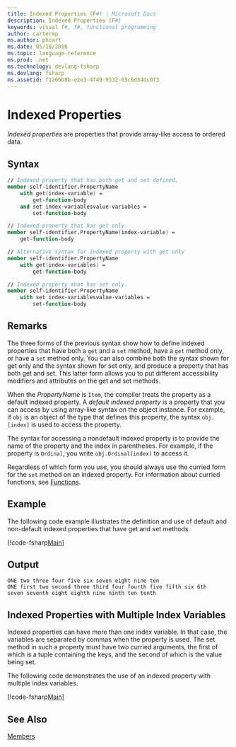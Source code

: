 ```yaml
---
title: Indexed Properties (F#) | Microsoft Docs
description: Indexed Properties (F#)
keywords: visual f#, f#, functional programming
author: cartermp
ms.author: phcart
ms.date: 05/16/2016
ms.topic: language-reference
ms.prod: .net
ms.technology: devlang-fsharp
ms.devlang: fsharp
ms.assetid: f1266b8b-e2e3-4f49-9332-65c6d34dc0f3 
---
```


# Indexed Properties

*Indexed properties* are properties that provide array-like access to ordered data.


## Syntax

```fsharp
// Indexed property that has both get and set defined.
member self-identifier.PropertyName
    with get(index-variable) =
        get-function-body
    and set index-variablesvalue-variables =
        set-function-body

// Indexed property that has get only.
member self-identifier.PropertyName(index-variable) =
    get-function-body

// Alternative syntax for indexed property with get only
member self-identifier.PropertyName
    with get(index-variables) =
        get-function-body

// Indexed property that has set only.
member self-identifier.PropertyName
    with set index-variablesvalue-variables = 
        set-function-body
```

## Remarks
The three forms of the previous syntax show how to define indexed properties that have both a `get` and a `set` method, have a `get` method only, or have a `set` method only. You can also combine both the syntax shown for get only and the syntax shown for set only, and produce a property that has both get and set. This latter form allows you to put different accessibility modifiers and attributes on the get and set methods.

When the *PropertyName* is `Item`, the compiler treats the property as a default indexed property. A *default indexed property* is a property that you can access by using array-like syntax on the object instance. For example, if `obj` is an object of the type that defines this property, the syntax `obj.[index]` is used to access the property.

The syntax for accessing a nondefault indexed property is to provide the name of the property and the index in parentheses. For example, if the property is `Ordinal`, you write `obj.Ordinal(index)` to access it.

Regardless of which form you use, you should always use the curried form for the `set` method on an indexed property. For information about curried functions, see [Functions](../functions/index.md).

## Example

The following code example illustrates the definition and use of default and non-default indexed properties that have get and set methods.

[!code-fsharp[Main](../../../../samples/snippets/fsharp/lang-ref-1/snippet3301.fs)]

## Output

```
ONE two three four five six seven eight nine ten
ONE first two second three third four fourth five fifth six 6th
seven seventh eight eighth nine ninth ten tenth
```

## Indexed Properties with Multiple Index Variables
Indexed properties can have more than one index variable. In that case, the variables are separated by commas when the property is used. The set method in such a property must have two curried arguments, the first of which is a tuple containing the keys, and the second of which is the value being set.

The following code demonstrates the use of an indexed property with multiple index variables.

[!code-fsharp[Main](../../../../samples/snippets/fsharp/lang-ref-1/snippet3302.fs)]
    
## See Also
[Members](index.md)
